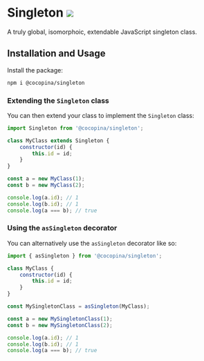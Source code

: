 # Singleton [![](https://img.shields.io/npm/v/@cocopina/singleton.svg?colorA=cb3837&colorB=474a50)](https://www.npmjs.com/package/@cocopina/singleton)

A truly global, isomorphoic, extendable JavaScript singleton class.

## Installation and Usage

Install the package:
```sh
npm i @cocopina/singleton
```

### Extending the `Singleton` class

You can then extend your class to implement the `Singleton` class:
```js
import Singleton from '@cocopina/singleton';

class MyClass extends Singleton {
    constructor(id) {
        this.id = id;
    }
}

const a = new MyClass(1);
const b = new MyClass(2);

console.log(a.id); // 1
console.log(b.id); // 1
console.log(a === b); // true
```

### Using the `asSingleton` decorator

You can alternatively use the `asSingleton` decorator like so:

```js
import { asSingleton } from '@cocopina/singleton';

class MyClass {
    constructor(id) {
        this.id = id;
    }
}

const MySingletonClass = asSingleton(MyClass);

const a = new MySingletonClass(1);
const b = new MySingletonClass(2);

console.log(a.id); // 1
console.log(b.id); // 1
console.log(a === b); // true
```
